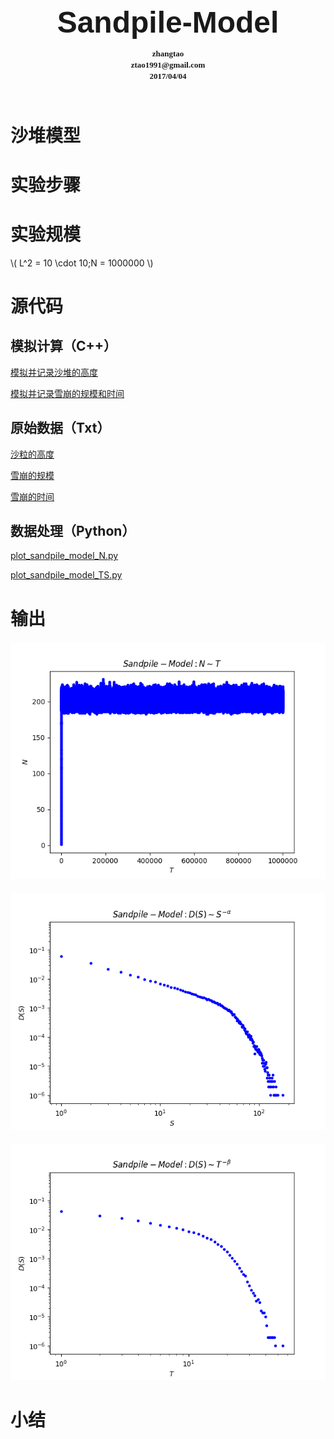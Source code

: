 <!--MathJax-->
<script type="text/javascript"
src="http://cdn.mathjax.org/mathjax/latest/MathJax.js?config=TeX-AMS-MML_HTMLorMML">
</script>

<!--Head-->
<head>
  <title></title>
</head>

<!--Title-->
<div style="text-align:center;margin-top:27px;margin-bottom:0px">
    <p>
    <font size="7" face="Helvetica">
        <b>Sandpile-Model</b>
    </font>
    </p>
</div>

<!--Version-->
<div style="text-align:center;margin-top:20px;margin-bottom:70px">
    <font size="2" face="Couriew New">
        <p style="line-height: 0.4em;">
        <b>zhangtao</b>
        </p>
        <p style="line-height: 0.4em;">
        <b>ztao1991@gmail.com</b>
        </p>
        <p style="line-height: 0.4em;">
        <b>2017/04/04</b>
        </p>
    </font>
</div>

<!--Markdown-->

# 沙堆模型
# 实验步骤
# 实验规模
\\( L^2 = 10 \cdot 10;N = 1000000 \\)

# 源代码
## 模拟计算（C++）
[模拟并记录沙堆的高度](https://github.com/ztao1991/Networks/blob/master/Exercise/Net2_ex1/sandpile-model-N.cpp)

[模拟并记录雪崩的规模和时间](https://github.com/ztao1991/Networks/blob/master/Exercise/Net2_ex1/sandpile-model.cpp)

## 原始数据（Txt）
[沙粒的高度](https://github.com/ztao1991/Networks/blob/master/Exercise/Net2_ex1/sandpile-model_N.txt)

[雪崩的规模](https://github.com/ztao1991/Networks/blob/master/Exercise/Net2_ex1/sandpile-model_S.txt)

[雪崩的时间](https://github.com/ztao1991/Networks/blob/master/Exercise/Net2_ex1/sandpile-model_T.txt)


## 数据处理（Python）
[plot_sandpile_model_N.py](https://github.com/ztao1991/Networks/blob/master/Exercise/Net2_ex1/plot_sandpile_model_N.py)

[plot_sandpile_model_TS.py](https://github.com/ztao1991/Networks/blob/master/Exercise/Net2_ex1/plot_sandpile_model_TS.py)

# 输出
<!--![pic alt](figure_1-2.png "Sandpile-Model_S")-->
<div style="text-align:center;margin-top:20px">
    <img src="sandpile_model_N.png"/>
    <p>
    <font size="4" face="Helvetica">
        <b></b>
    </font>
    </p>
</div>


<div style="text-align:center;margin-top:20px">
    <img src="sandpile_model_S.png"/>
    <p>
    <font size="4" face="Helvetica">
        <b></b>
    </font>
    </p>
</div>

<div style="text-align:center;margin-top:20px">
    <img src="sandpile_model_T.png"/>
    <p>
    <font size="4" face="Helvetica">
        <b></b>
    </font>
    </p>
</div>

# 小结

<!--Markdown-->
